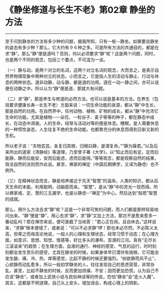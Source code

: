 # 《静坐修道与长生不老》第02章 静坐的方法

------

至于问到静坐的方法有多少种的问题，据我所知，只有一桩--静坐。如果要说静坐的姿态有多少种？那么，它大约有９６种之多。可是所有方法的共通目的，都是在求“静”。那么“静”便是道吗？否则，何以必须要求“静”呢？这是两个问题，同时，也是两个不同的观念，包括三个要点，不可混为一谈。

（一）静与动，是两个对立的名词，这两个对立名词的观念，大而言之，是表示自然界物理现象中两种对立的状态，小而言之，它是指人生的活动与静止、行动与休息的两种状态。道非动静，动与静，都是道的功用。道在一动一静之间，亦可以说便在动静之中。所以认为“静”便是道，那就大有问题。

（二）求“静”，那是养生与修道的必然方法，也可以说是基本的方法。在养生（包括要求健康长寿--长生不老）方面来说：一切生命功能的泉源，都从“静”中生长，那是自然的功用。在自然界中，任何动物、植物、矿物的成长，都从“静”中充沛它生命的功能。尤其是植物--一朵花、一粒谷子、麦子等等的种子，都在静态中成长，在动态中凋谢。人的生命，经常与活动对等的便是休息。睡眠，是人需要休息的一种惯性姿态，人生往复不绝的生命动能，也都靠充分的休息而得到日新又新的生机。

所以老子说：“夫物芸芸，各复归其根，归根曰静，是谓复命。”“静为躁君。”以及后来所出的道家《清静经》等道理，乃至曾子著《大学》，以“知止而后有定，定而后能静，静而后能安，安而后能虑，虑而后能得。”等等观念，都是观察自然的结果，效法自然的法则而作此说。甚至，佛家的禅定（中国后期佛学，又译为静虑）也不例外。

（三）在精神状态而言，静是培养接近于先天“智慧”的温床。人类的知识，都从后天生命的本能，利用聪明，动脑筋而来。“智慧”，是从“静”中的灵光一现而得。所以佛家戒、定、慧的三无漏学，也是以静虑--“禅定”为中心，然后达到“般若”智慧的成就。

那么，用什么方法去求“静”呢？这是一个非常可笑的问题，而人们都是那样轻易地问出来。“静”便是“静”，用心去求“静”，求“静”又加上方法，那岂不是愈来愈多一番动乱吗？若在禅宗来说，便可直截了当地答：“君心正在闹，且自休去。”这样说来，“求静”根本便错了，或者说：“可以不必求静”啰！那也未必尽然。不必陈义太高，但卑之而毋高论地说，一般人的心理和生理状态，经常习惯于动态；在心理方面，如意识、思想、知觉、情感等，好比多头的瀑布、澎湃的江河。真有“无尽长江滚滚来”的趋势；在生理方面，血液的通行、神经的感受、气息的运行，时时刻刻都会发生苦乐的感受，尤其在静坐的时候，如果身体早已潜伏有病根，它可能会发生酸、痛、冷、热、痒等感觉，比起不静的时候还要强烈。“树欲静而风不止”，心欲静而动乱愈多，所以一般初学静坐的人，往往发现自己的思虑营营，非常杂乱，甚至，比起不静坐的时候，反而更加烦燥、不安；因而更加恐慌，认为自己不应该“静坐”，或者加上武侠小说与民俗神话等的传说，恐怕“静坐”会“走火入魔”。其实，这都是不明道理，自己头上安头，错加误会，构成心理上的阴影。